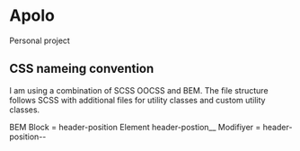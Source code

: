 Apolo   
=============================

Personal project

## CSS nameing convention 
I am using a combination of SCSS OOCSS and BEM. The file structure follows SCSS with additional files for utility classes and custom utility classes. 

BEM 
Block = header-position
Element header-postion__
Modifiyer  = header-position--